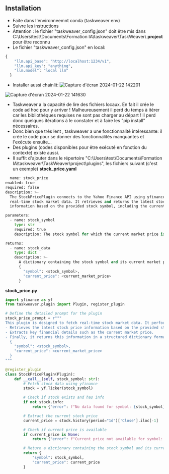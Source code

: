 ## Installation
- Faite dans l'environneemnt conda (taskweaver env)
- Suivre les instructions
- Attention : le fichier "taskweaver_config.json" doit être mis dans C:\Users\test\Documents\Formation IA\taskweaver\TaskWeaver\ **project** pour être reconnu
- Le fichier "taskweaver_config.json" en local: 
```Python
{
    "llm.api_base": "http://localhost:1234/v1",
    "llm.api_key": "anything",
    "llm.model": "local llm"
  }
```
- Installer aussi chainlit:
![Capture d'écran 2024-01-22 142201](https://github.com/jpbrasile/formationIA2.0/assets/8331027/11c8a1a5-2f88-4ea2-9177-78f7917d6172)


![Capture d'écran 2024-01-22 141630](https://github.com/jpbrasile/formationIA2.0/assets/8331027/58ee0298-aa10-44c2-b83e-1e2ca77eeac9)

- Taskweaver a la capacité de lire des fichiers locaux. En fait il crée le code ad hoc pour y arriver ! Malheureusement il perd du temps à itérer car les bibliothèques requises ne sont pas charger au départ ! Il perd donc quelques itérations à le constater et à faire les "pip install" nécessaires.
- Donc bien que très lent , taskweaver a une fonctionnalité intéressante: il crée le code pour se donner des fonctionnalités manquantes  et l'exécute ensuite...
- Des plugins (codes disponibles pour être exécuté en fonction du contexte) existe aussi.
- Il suffit d'ajouter dans le répertoire "C:\Users\test\Documents\Formation IA\taskweaver\TaskWeaver\project\plugins", les fichiers suivant (c'est un exemple)
**stock_price.yaml**
```Python
  name: stock_price
enabled: true
required: false
description: >-
  The StockPricePlugin connects to the Yahoo Finance API using yfinance to fetch
  real-time stock market data. It retrieves and returns the latest stock price
  information based on the provided stock symbol, including the current market price.

parameters:
  - name: stock_symbol
    type: str
    required: true
    description: The stock symbol for which the current market price is to be retrieved.

returns:
  - name: stock_data
    type: dict
    description: >-
      A dictionary containing the stock symbol and its current market price. The format is:
      {
        "symbol": <stock_symbol>,
        "current_price": <current_market_price>
      }
```
**stock_price.py**
```Python
import yfinance as yf
from taskweaver.plugin import Plugin, register_plugin

# Define the detailed prompt for the plugin
stock_price_prompt = r"""
This plugin is designed to fetch real-time stock market data. It performs the following tasks:
- Retrieves the latest stock price information based on the provided stock symbol.
- Extracts key financial details such as the current market price.
- Finally, it returns this information in a structured dictionary format, as shown below:
  {
    "symbol": <stock_symbol>,
    "current_price": <current_market_price>
  }
"""

@register_plugin
class StockPricePlugin(Plugin):
    def __call__(self, stock_symbol: str):
        # Fetch stock data using yfinance
        stock = yf.Ticker(stock_symbol)

        # Check if stock exists and has info
        if not stock.info:
            return {"error": f"No data found for symbol: {stock_symbol}"}

        # Extract the current stock price
        current_price = stock.history(period="1d")['Close'].iloc[-1]

        # Check if current price is available
        if current_price is None:
            return {"error": f"Current price not available for symbol: {stock_symbol}"}

        # Return a dictionary containing the stock symbol and its current price
        return {
            "symbol": stock_symbol,
            "current_price": current_price
        }
```
